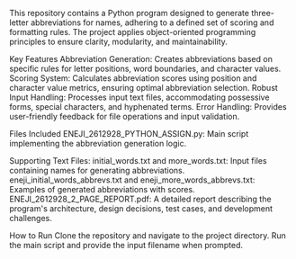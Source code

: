 This repository contains a Python program designed to generate three-letter abbreviations for names, adhering to a defined set of scoring and formatting rules. The project applies object-oriented programming principles to ensure clarity, modularity, and maintainability.

Key Features
Abbreviation Generation: Creates abbreviations based on specific rules for letter positions, word boundaries, and character values.
Scoring System: Calculates abbreviation scores using position and character value metrics, ensuring optimal abbreviation selection.
Robust Input Handling: Processes input text files, accommodating possessive forms, special characters, and hyphenated terms.
Error Handling: Provides user-friendly feedback for file operations and input validation.

Files Included
ENEJI_2612928_PYTHON_ASSIGN.py: Main script implementing the abbreviation generation logic.

Supporting Text Files:
initial_words.txt and more_words.txt: Input files containing names for generating abbreviations.
eneji_initial_words_abbrevs.txt and eneji_more_words_abbrevs.txt: Examples of generated abbreviations with scores.
ENEJI_2612928_2_PAGE_REPORT.pdf: A detailed report describing the program's architecture, design decisions, test cases, and development challenges.

How to Run
Clone the repository and navigate to the project directory.
Run the main script and provide the input filename when prompted.

